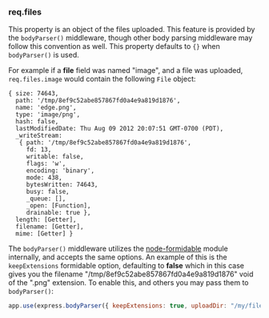 <h3 id='req.files'>req.files</h3>

This property is an object of the files uploaded. This feature
is provided by the `bodyParser()` middleware, though other body
parsing middleware may follow this convention as well. This property
defaults to `{}` when `bodyParser()` is used.

For example if a <strong>file</strong> field was named "image",
and a file was uploaded, `req.files.image` would contain
the following `File` object:

```
{ size: 74643,
  path: '/tmp/8ef9c52abe857867fd0a4e9a819d1876',
  name: 'edge.png',
  type: 'image/png',
  hash: false,
  lastModifiedDate: Thu Aug 09 2012 20:07:51 GMT-0700 (PDT),
  _writeStream:
   { path: '/tmp/8ef9c52abe857867fd0a4e9a819d1876',
     fd: 13,
     writable: false,
     flags: 'w',
     encoding: 'binary',
     mode: 438,
     bytesWritten: 74643,
     busy: false,
     _queue: [],
     _open: [Function],
     drainable: true },
  length: [Getter],
  filename: [Getter],
  mime: [Getter] }
```

The `bodyParser()` middleware utilizes the
<a href="https://github.com/felixge/node-formidable">node-formidable</a>
module internally, and accepts the same options. An example of this
is the `keepExtensions` formidable option, defaulting to <strong>false</strong>
which in this case gives you the filename "/tmp/8ef9c52abe857867fd0a4e9a819d1876" void of
the ".png" extension. To enable this, and others you may pass them to `bodyParser()`:

```js
app.use(express.bodyParser({ keepExtensions: true, uploadDir: "/my/files" }));
```
